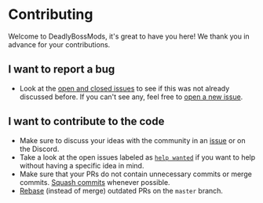 Contributing
============
Welcome to DeadlyBossMods, it's great to have you here! We thank you in advance for
your contributions.

I want to report a bug
----------------------
* Look at the [open and closed issues](https://github.com/DeadlyBossMods/DeadlyBossMods/issues?q=is%3Aissue) to see if this was not already discussed before. If you can't see any, feel free to [open a new issue](https://github.com/DeadlyBossMods/DeadlyBossMods/issues/new).

I want to contribute to the code
--------------------------------
* Make sure to discuss your ideas with the community in an [issue](https://github.com/DeadlyBossMods/DeadlyBossMods/issues) or on the Discord.
* Take a look at the open issues labeled as [`help wanted`](https://github.com/DeadlyBossMods/DeadlyBossMods/labels/help%20wanted) if you want to help without having a specific idea in mind.
* Make sure that your PRs do not contain unnecessary commits or merge commits. [Squash commits](https://git-scm.com/book/en/v2/Git-Tools-Rewriting-History) whenever possible.
* [Rebase](https://git-scm.com/book/en/v2/Git-Branching-Rebasing) (instead of merge) outdated PRs on the `master` branch.
